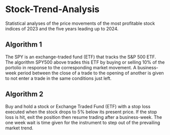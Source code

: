 # Stock-Trend-Analysis
 Statistical analyses of the price movements of the most profitable stock indices of 2023 and the five years leading up to 2024.

## Algorithm 1
The SPY is an exchange-traded fund (ETF) that tracks the S&P 500 ETF. The algorithm SPY500 above trades this ETF by buying or selling 10% of the portolio in response to the corresponding market movement. A business-week period between the close of a trade to the opening of another is given to not enter a trade in the same conditions just left.

## Algorithm 2
Buy and hold a stock or Exchange Traded Fund (ETF) with a stop loss executed when the stock drops to 5% below its present price. If the stop loss is hit, exit the position then resume trading after a business-week. The one week wait is time given for the instrument to step out of the prevailing market trend. 
